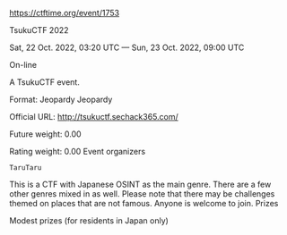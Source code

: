 https://ctftime.org/event/1753

TsukuCTF 2022

Sat, 22 Oct. 2022, 03:20 UTC — Sun, 23 Oct. 2022, 09:00 UTC 

On-line

A TsukuCTF event.

Format: Jeopardy Jeopardy

Official URL: http://tsukuctf.sechack365.com/

Future weight: 0.00 

Rating weight: 0.00 
Event organizers 

    TaruTaru


This is a CTF with Japanese OSINT as the main genre.
There are a few other genres mixed in as well.
Please note that there may be challenges themed on places that are not famous.
Anyone is welcome to join.
Prizes

Modest prizes (for residents in Japan only)

